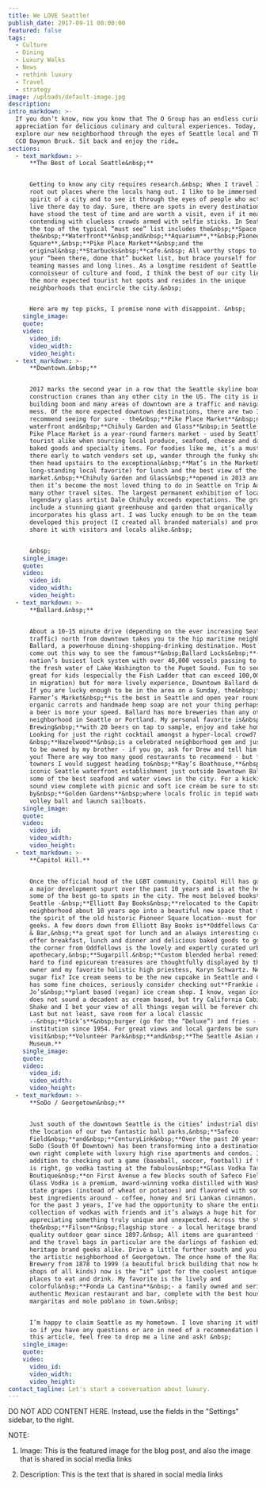 ```yaml
---
title: We LOVE Seattle!
publish_date: 2017-09-11 00:00:00
featured: false
tags:
  - Culture
  - Dining
  - Luxury Walks
  - News
  - rethink luxury
  - Travel
  - strategy
image: /uploads/default-image.jpg
description:
intro_markdown: >-
  If you don’t know, now you know that The O Group has an endless curiosity and
  appreciation for delicious culinary and cultural experiences. Today, we
  explore our new neighborhood through the eyes of Seattle local and The O Group
  CCO Daymon Bruck. Sit back and enjoy the ride…
sections:
  - text_markdown: >-
      **The Best of Local Seattle&nbsp;**


      Getting to know any city requires research.&nbsp; When I travel I like to
      root out places where the locals hang out. I like to be immersed in the
      spirit of a city and to see it through the eyes of people who actually
      live there day to day. Sure, there are spots in every destination that
      have stood the test of time and are worth a visit, even if it means
      contending with clueless crowds armed with selfie sticks. In Seattle, at
      the top of the typical “must see” list includes the&nbsp;**Space Needle**,
      the&nbsp;**Waterfront**&nbsp;and&nbsp;**Aquarium**,**&nbsp;Pioneer
      Square**,&nbsp;**Pike Place Market**&nbsp;and the
      original&nbsp;**Starbucks&nbsp;**cafe.&nbsp; All worthy stops to log into
      your “been there, done that” bucket list, but brace yourself for the
      teaming masses and long lines. As a longtime resident of Seattle and a
      connoisseur of culture and food, I think the best of our city lies outside
      the more expected tourist hot spots and resides in the unique
      neighborhoods that encircle the city.&nbsp;


      Here are my top picks, I promise none with disappoint. &nbsp;
    single_image:
    quote:
    video:
      video_id:
      video_width:
      video_height:
  - text_markdown: >-
      **Downtown.&nbsp;**


      2017 marks the second year in a row that the Seattle skyline boasts more
      construction cranes than any other city in the US. The city is in a major
      building boom and many areas of downtown are a traffic and navigation
      mess. Of the more expected downtown destinations, there are two I would
      recommend seeing for sure - the&nbsp;**Pike Place Market**&nbsp;near the
      waterfront and&nbsp;**Chihuly Garden and Glass**&nbsp;in Seattle Center.
      Pike Place Market is a year-round farmers market - used by Seattleites and
      tourist alike when sourcing local produce, seafood, cheese and dairy,
      baked goods and specialty items. For foodies like me, it’s a must see. Get
      there early to watch vendors set up, wander through the funky shops and
      then head upstairs to the exceptional&nbsp;**Mat’s in the Market&nbsp;**(a
      long-standing local favorite) for lunch and the best view of the
      market.&nbsp;**Chihuly Garden and Glass&nbsp;**opened in 2013 and since
      then it’s become the most loved thing to do in Seattle on Trip Advisor and
      many other travel sites. The largest permanent exhibition of local
      legendary glass artist Dale Chihuly exceeds expectations. The grounds
      include a stunning giant greenhouse and garden that organically
      incorporates his glass art. I was lucky enough to be on the team that
      developed this project (I created all branded materials) and proud to
      share it with visitors and locals alike.&nbsp;


      &nbsp;
    single_image:
    quote:
    video:
      video_id:
      video_width:
      video_height:
  - text_markdown: >-
      **Ballard.&nbsp;**


      About a 10-15 minute drive (depending on the ever increasing Seattle
      traffic) north from downtown takes you to the hip maritime neighborhood of
      Ballard, a powerhouse dining-shopping-drinking destination. Most people
      come out this way to see the famous**&nbsp;Ballard Locks&nbsp;**- the
      nation’s busiest lock system with over 40,000 vessels passing to and from
      the fresh water of Lake Washington to the Puget Sound. Fun to see and
      great for kids (especially the Fish Ladder that can exceed 100,000 salmon
      in migration) but for more lively experience, Downtown Ballard delivers.
      If you are lucky enough to be in the area on a Sunday, the&nbsp;**Ballard
      Farmer’s Market&nbsp;**is the best in Seattle and open year round. If
      organic carrots and handmade hemp soap are not your thing perhaps grabbing
      a beer is more your speed. Ballard has more breweries than any other
      neighborhood in Seattle or Portland. My personal favorite is&nbsp;**Stoup
      Brewing&nbsp;**with 20 beers on tap to sample, enjoy and take home.
      Looking for just the right cocktail amongst a hyper-local crowd?
      &nbsp;**Hazelwood**&nbsp;is a celebrated neighborhood gem and just happens
      to be owned by my brother - if you go, ask for Drew and tell him I sent
      you! There are way too many good restaurants to recommend - but for out of
      towners I would suggest heading to&nbsp;**Ray’s Boathouse,**&nbsp;an
      iconic Seattle waterfront establishment just outside Downtown Ballard with
      some of the best seafood and water views in the city. For a kickin’ Puget
      sound view complete with picnic and soft ice cream be sure to stop
      by&nbsp;**Golden Gardens**&nbsp;where locals frolic in tepid water, play
      volley ball and launch sailboats.
    single_image:
    quote:
    video:
      video_id:
      video_width:
      video_height:
  - text_markdown: >-
      **Capitol Hill.**


      Once the official hood of the LGBT community, Capitol Hill has gone though
      a major development spurt over the past 10 years and is at the heart of
      some of the best go-to spots in the city. The most beloved bookstore in
      Seattle -&nbsp;**Elliott Bay Books&nbsp;**relocated to the Capitol Hill
      neighborhood about 10 years ago into a beautiful new space that maintained
      the spirit of the old historic Pioneer Square location--must for book
      geeks. A few doors down from Elliott Bay Books is**Oddfellows Caf&eacute;
      & Bar,&nbsp;**a great spot for lunch and an always interesting crowd they
      offer breakfast, lunch and dinner and delicious baked goods to go. Around
      the corner from Oddfellows is the lovely and expertly curated urban
      apothecary,&nbsp;**Sugarpill.&nbsp;**Custom blended herbal remedies and
      hard to find epicurean treasures are thoughtfully displayed by the sage
      owner and my favorite holistic high priestess, Karyn Schwartz. Need a
      sugar fix? Ice cream seems to be the new cupcake in Seattle and Cap Hill
      has some fine choices, seriously consider checking out**Frankie and
      Jo’s&nbsp;**plant based (vegan) ice cream shop. I know, vegan ice cream
      does not sound a decadent as cream based, but try California Cabin or Date
      Shake and I bet your view of all things vegan will be forever changed.
      Last but not least, save room for a local classic
      --&nbsp;**Dick’s**&nbsp;burger (go for the “Deluxe”) and fries - a Seattle
      institution since 1954. For great views and local gardens be sure to
      visit&nbsp;**Volunteer Park&nbsp;**and&nbsp;**The Seattle Asian Art
      Museum.**
    single_image:
    quote:
    video:
      video_id:
      video_width:
      video_height:
  - text_markdown: >-
      **SoDo / Georgetown&nbsp;**


      Just south of the downtown Seattle is the cities’ industrial district and
      the location of our two fantastic ball parks,&nbsp;**Safeco
      Field&nbsp;**and&nbsp;**CenturyLink&nbsp;**Over the past 20 years or so,
      SoDo (South Of Downtown) has been transforming into a destination in its
      own right complete with luxury high rise apartments and condos. In
      addition to checking out a game (baseball, soccer, football) if the season
      is right, go vodka tasting at the fabulous&nbsp;**Glass Vodka Tasting
      Boutique&nbsp;**on First Avenue a few blocks south of Safeco Field.&nbsp;
      Glass Vodka is a premium, award-winning vodka distilled with Washington
      state grapes (instead of wheat or potatoes) and flavored with some of the
      best ingredients around - coffee, honey and Sri Lankan cinnamon. A client
      for the past 3 years, I’ve had the opportunity to share the entire Glass
      collection of vodkas with friends and it’s always a huge hit for those
      appreciating something truly unique and unexpected. Across the street is
      the&nbsp;**Filson**&nbsp;flagship store - a local heritage brand of
      quality outdoor gear since 1897.&nbsp; All items are guaranteed for life
      and the travel bags in particular are the darlings of fashion editors and
      heritage brand geeks alike. Drive a little further south and you will hit
      the artistic neighborhood of Georgetown. The once home of the Rainer
      Brewery from 1878 to 1999 (a beautiful brick building that now houses
      shops of all kinds) now is the “it” spot for the coolest antique shops and
      places to eat and drink. My favorite is the lively and
      colorful&nbsp;**Fonda La Cantina**&nbsp;- a family owned and seriously
      authentic Mexican restaurant and bar, complete with the best house
      margaritas and mole poblano in town.&nbsp;


      I’m happy to claim Seattle as my hometown. I love sharing it with others
      so if you have any questions or are in need of a recommendation beyond
      this article, feel free to drop me a line and ask! &nbsp;
    single_image:
    quote:
    video:
      video_id:
      video_width:
      video_height:
contact_tagline: Let's start a conversation about luxury.
---
```



DO NOT ADD CONTENT HERE. Instead, use the fields in the "Settings" sidebar, to the right.

NOTE:

1. Image: This is the featured image for the blog post, and also the image that is shared in social media links

2. Description: This is the text that is shared in social media links